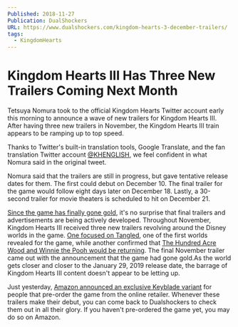 ```yaml
---
Published: 2018-11-27
Publication: DualShockers
URL: https://www.dualshockers.com/kingdom-hearts-3-december-trailers/
tags:
  - KingdomHearts
---
```

# Kingdom Hearts III Has Three New Trailers Coming Next Month

Tetsuya Nomura took to the official Kingdom Hearts Twitter account early this morning to announce a wave of new trailers for Kingdom Hearts III. After having three new trailers in November, the Kingdom Hearts III train appears to be ramping up to top speed.

Thanks to Twitter's built-in translation tools, Google Translate, and the fan translation Twitter account [@KHENGLISH](https://twitter.com/_KH_ENGLISH/status/1067415307621359616), we feel confident in what Nomura said in the original tweet. 

Nomura said that the trailers are still in progress, but gave tentative release dates for them. The first could debut on December 10. The final trailer for the game would follow eight days later on December 18. Lastly, a 30-second trailer for movie theaters is scheduled to hit on December 21.

[Since the game has finally gone gold](https://www.dualshockers.com/kingdom-hearts-iii-goes-gold/), it's no surprise that final trailers and advertisements are being actively developed. Throughout November, Kingdom Hearts III received three new trailers revolving around the Disney worlds in the game. [One focused on Tangled](https://www.dualshockers.com/kingdom-hearts-iii-3-trailer-tangled/), one of the first worlds revealed for the game, while another confirmed that [The Hundred Acre Wood and Winnie the Pooh would be returning](https://www.dualshockers.com/kingdom-hearts-iii-winnie-the-pooh/). The final November trailer came out with the announcement that the game had gone gold.As the world gets closer and closer to the January 29, 2019 release date, the barrage of Kingdom Hearts III content doesn't appear to be letting up. 

Just yesterday, [Amazon announced an exclusive Keyblade variant](https://www.dualshockers.com/kingdom-hearts-iii-dawn-till-dusk-keyblade/) for people that pre-order the game from the online retailer. Whenever these trailers make their debut, you can come back to Dualshockers to check them out in all their glory. If you haven't pre-ordered the game yet, you may do so on Amazon.